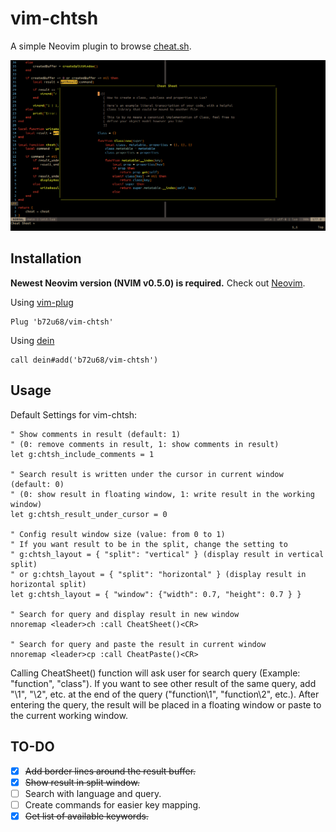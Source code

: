 # vim-chtsh

A simple Neovim plugin to browse [cheat.sh](https://cheat.sh).

![Vim-chtsh Demo](vim-chtsh-demo.png)

## Installation

**Newest Neovim version (NVIM v0.5.0) is required.** Check out [Neovim](https://github.com/neovim/neovim).

Using [vim-plug](https://github.com/junegunn/vim-plug)

```viml
Plug 'b72u68/vim-chtsh'
```

Using [dein](https://github.com/Shougo/dein.vim)

```viml
call dein#add('b72u68/vim-chtsh')
```

## Usage

Default Settings for vim-chtsh:

```viml
" Show comments in result (default: 1)
" (0: remove comments in result, 1: show comments in result)
let g:chtsh_include_comments = 1

" Search result is written under the cursor in current window (default: 0)
" (0: show result in floating window, 1: write result in the working window)
let g:chtsh_result_under_cursor = 0

" Config result window size (value: from 0 to 1)
" If you want result to be in the split, change the setting to
" g:chtsh_layout = { "split": "vertical" } (display result in vertical split)
" or g:chtsh_layout = { "split": "horizontal" } (display result in horizontal split)
let g:chtsh_layout = { "window": {"width": 0.7, "height": 0.7 } }

" Search for query and display result in new window
nnoremap <leader>ch :call CheatSheet()<CR>

" Search for query and paste the result in current window
nnoremap <leader>cp :call CheatPaste()<CR>
```

Calling CheatSheet() function will ask user for search query (Example: "function",
"class"). If you want to see other result of the same query, add "\1", "\2", etc.
at the end of the query ("function\1", "function\2", etc.). After entering the
query, the result will be placed in a floating window or paste to the current
working window.

## TO-DO

- [x] ~~Add border lines around the result buffer.~~
- [x] ~~Show result in split window.~~
- [ ] Search with language and query.
- [ ] Create commands for easier key mapping.
- [x] ~~Get list of available keywords.~~
